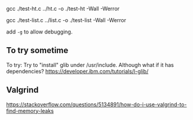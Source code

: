 gcc ./test-ht.c ../ht.c -o ./test-ht -Wall -Werror 

gcc ./test-list.c ../list.c -o ./test-list -Wall -Werror

add `-g` to allow debugging.

## To try sometime

To try: Try to "install" glib under /usr/include. Although what if it has dependencies?
https://developer.ibm.com/tutorials/l-glib/

## Valgrind

https://stackoverflow.com/questions/5134891/how-do-i-use-valgrind-to-find-memory-leaks